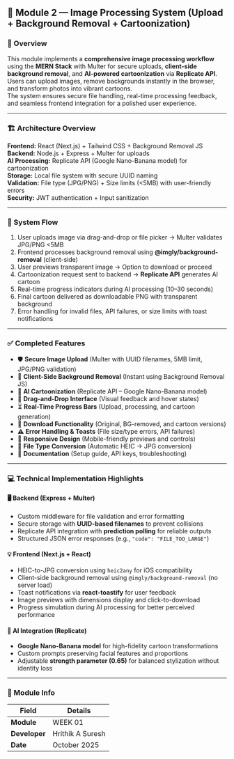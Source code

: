 ## 🧩 Module 2 — Image Processing System (Upload + Background Removal + Cartoonization)

### 📘 Overview
This module implements a **comprehensive image processing workflow** using the **MERN Stack** with Multer for secure uploads, **client-side background removal**, and **AI-powered cartoonization** via **Replicate API**.  
Users can upload images, remove backgrounds instantly in the browser, and transform photos into vibrant cartoons.  
The system ensures secure file handling, real-time processing feedback, and seamless frontend integration for a polished user experience.

---

### 🏗️ Architecture Overview
**Frontend:** React (Next.js) + Tailwind CSS + Background Removal JS  
**Backend:** Node.js + Express + Multer for uploads  
**AI Processing:** Replicate API (Google Nano-Banana model) for cartoonization  
**Storage:** Local file system with secure UUID naming  
**Validation:** File type (JPG/PNG) + Size limits (<5MB) with user-friendly errors  
**Security:** JWT authentication + Input sanitization  

---

### 🔄 System Flow
1. User uploads image via drag-and-drop or file picker → Multer validates JPG/PNG <5MB  
2. Frontend processes background removal using **@imgly/background-removal** (client-side)  
3. User previews transparent image → Option to download or proceed  
4. Cartoonization request sent to backend → **Replicate API** generates AI cartoon  
5. Real-time progress indicators during AI processing (10–30 seconds)  
6. Final cartoon delivered as downloadable PNG with transparent background  
7. Error handling for invalid files, API failures, or size limits with toast notifications  

---

### ✅ Completed Features
- 🛡️ **Secure Image Upload** (Multer with UUID filenames, 5MB limit, JPG/PNG validation)  
- 🧠 **Client-Side Background Removal** (Instant using Background Removal JS)  
- 🤖 **AI Cartoonization** (Replicate API – Google Nano-Banana model)  
- 📂 **Drag-and-Drop Interface** (Visual feedback and hover states)  
- ⏳ **Real-Time Progress Bars** (Upload, processing, and cartoon generation)  
- 💾 **Download Functionality** (Original, BG-removed, and cartoon versions)  
- ⚠️ **Error Handling & Toasts** (File size/type errors, API failures)  
- 📱 **Responsive Design** (Mobile-friendly previews and controls)  
- 🔄 **File Type Conversion** (Automatic HEIC → JPG conversion)  
- 📘 **Documentation** (Setup guide, API keys, troubleshooting)

---

### 💻 Technical Implementation Highlights

#### 🖥️ Backend (Express + Multer)
- Custom middleware for file validation and error formatting  
- Secure storage with **UUID-based filenames** to prevent collisions  
- Replicate API integration with **prediction polling** for reliable outputs  
- Structured JSON error responses (e.g., `"code": "FILE_TOO_LARGE"`)  

#### 💡 Frontend (Next.js + React)
- HEIC-to-JPG conversion using `heic2any` for iOS compatibility  
- Client-side background removal using `@imgly/background-removal` (no server load)  
- Toast notifications via **react-toastify** for user feedback  
- Image previews with dimensions display and click-to-download  
- Progress simulation during AI processing for better perceived performance  

#### 🧬 AI Integration (Replicate)
- **Google Nano-Banana model** for high-fidelity cartoon transformations  
- Custom prompts preserving facial features and proportions  
- Adjustable **strength parameter (0.65)** for balanced stylization without identity loss  

---

### 📅 Module Info
| Field | Details |
|--------|----------|
| **Module** | WEEK 01 |
| **Developer** | Hrithik A Suresh |
| **Date** | October 2025 |



